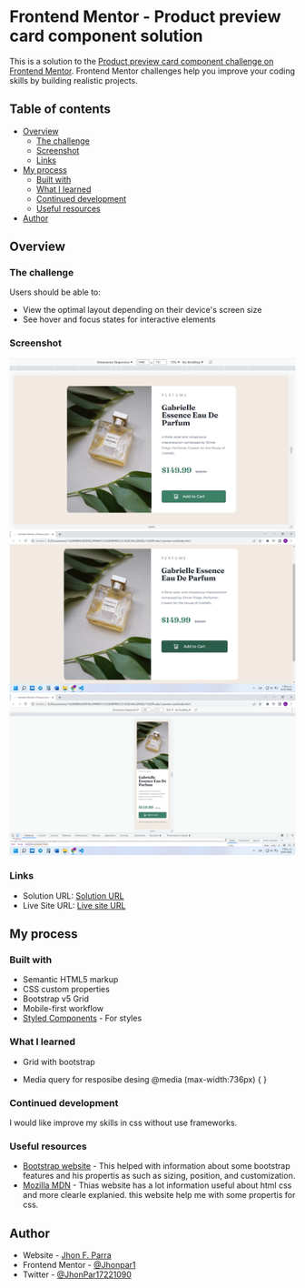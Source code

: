 # Frontend Mentor - Product preview card component solution

This is a solution to the [Product preview card component challenge on Frontend Mentor](https://www.frontendmentor.io/challenges/product-preview-card-component-GO7UmttRfa). Frontend Mentor challenges help you improve your coding skills by building realistic projects. 

## Table of contents

- [Overview](#overview)
  - [The challenge](#the-challenge)
  - [Screenshot](#screenshot)
  - [Links](#links)
- [My process](#my-process)
  - [Built with](#built-with)
  - [What I learned](#what-i-learned)
  - [Continued development](#continued-development)
  - [Useful resources](#useful-resources)
- [Author](#author)


## Overview

### The challenge

Users should be able to: 

- View the optimal layout depending on their device's screen size
- See hover and focus states for interactive elements

### Screenshot

![Screenshot](/Screenshots/Screenshot%201440px.png)
![Screenshot](/Screenshots/Screenshot%201440px%20active.png)
![Screenshot](/Screenshots/Screenshot%20375px.png)

### Links

- Solution URL: [Solution URL](https://github.com/Jhonpar1/product-preview-card)
- Live Site URL: [Live site URL](https://jhonpar1.github.io/product-preview-card)

## My process

### Built with

- Semantic HTML5 markup
- CSS custom properties
- Bootstrap v5 Grid
- Mobile-first workflow
- [Styled Components](https://getbootstrap.com) - For styles


### What I learned

- Grid with bootstrap

<section class="container-fluid">
      <div class="row">
        <div class="col-lg-6 product-pad">
        </div>
        <div class="col-lg-6 description-img">
        </div>
      </div>
</section>

- Media query for resposibe desing
@media (max-width:736px) {
}


### Continued development

I would like improve my skills in css without use frameworks.


### Useful resources

- [Bootstrap website](https://getbootstrap.com/docs/5.2/getting-started/introduction) - This helped with information about some bootstrap features and his propertis as such as sizing, position, and customization.
- [Mozilla MDN](https://developer.mozilla.org) - Thias website has a lot information useful about html css and more clearle explanied. this website help me with some propertis for css.


## Author

- Website - [Jhon F. Parra](https://www.linkedin.com/in/jhon-f-parra-689852199)
- Frontend Mentor - [@Jhonpar1](https://www.frontendmentor.io/profile/Jhonpar1)
- Twitter - [@JhonPar17221090](https://twitter.com/JhonPar17221090)
